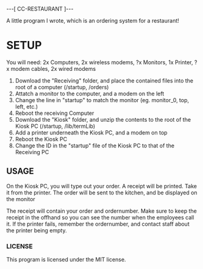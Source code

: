---[ CC-RESTAURANT ]---

A little program I wrote, which is an ordering system for a restaurant!

# SETUP

You will need: 2x Computers, 2x wireless modems, ?x Monitors, 1x Printer, ?x modem cables, 2x wired modems

1. Download the "Receiving" folder, and place the contained files into the root of a computer (/startup, /orders)
2. Attatch a monitor to the computer, and a modem on the left
3. Change the line in "startup" to match the monitor (eg. monitor_0, top, left, etc.)
4. Reboot the receiving Computer
5. Download the "Kiosk" folder, and unzip the contents to the root of the Kiosk PC (/startup, /lib/termLib)
6. Add a printer underneath the Kiosk PC, and a modem on top
7. Reboot the Kiosk PC
8. Change the ID in the "startup" file of the Kiosk PC to that of the Receiving PC

## USAGE

On the Kiosk PC, you will type out your order.
A receipt will be printed. Take it from the printer.
The order will be sent to the kitchen, and be displayed on the monitor

The receipt will contain your order and ordernumber. Make sure to keep the receipt in the offhand
so you can see the number when the employees call it.
If the printer fails, remember the ordernumber, and contact staff about the printer being empty.

### LICENSE

This program is licensed under the MIT license.
